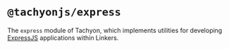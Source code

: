 # `@tachyonjs/express`

The `express` module of Tachyon, which implements utilities for developing
[ExpressJS](https://expressjs.com) applications within Linkers.

